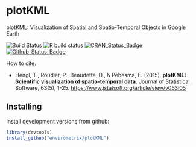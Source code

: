 # plotKML
plotKML: Visualization of Spatial and Spatio-Temporal Objects in Google Earth

[![Build Status](https://travis-ci.org/Envirometrix/plotKML.svg?branch=master)](https://travis-ci.org/Envirometrix/plotKML)
[![R build status](https://github.com/Envirometrix/plotKML/workflows/R-CMD-check/badge.svg)](https://github.com/Envirometrix/plotKML/actions)
[![CRAN_Status_Badge](http://www.r-pkg.org/badges/version/plotKML)](https://cran.r-project.org/package=plotKML)
[![Github_Status_Badge](https://img.shields.io/badge/Github-0.7--1-blue.svg)](https://github.com/Envirometrix/plotKML)

How to cite:

- Hengl, T., Roudier, P., Beaudette, D., & Pebesma, E. (2015). **plotKML: Scientific visualization of spatio-temporal data**. Journal of Statistical Software, 63(5), 1-25. https://www.jstatsoft.org/article/view/v063i05

## Installing

Install development versions from github:

```r
library(devtools)
install_github("envirometrix/plotKML")
```

